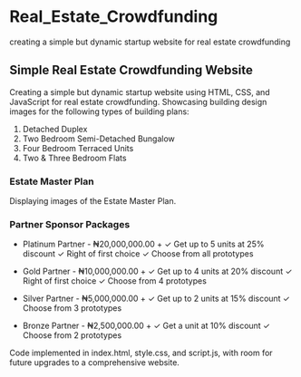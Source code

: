 # Real_Estate_Crowdfunding
creating a simple but dynamic startup website for real estate crowdfunding
## Simple Real Estate Crowdfunding Website
Creating a simple but dynamic startup website using HTML, CSS, and JavaScript for real estate crowdfunding. Showcasing building design images for the following types of building plans:
1. Detached Duplex
2. Two Bedroom Semi-Detached Bungalow
3. Four Bedroom Terraced Units
4. Two & Three Bedroom Flats

### Estate Master Plan
Displaying images of the Estate Master Plan.

### Partner Sponsor Packages
- Platinum Partner - ₦20,000,000.00 +
  ✓ Get up to 5 units at 25% discount
  ✓ Right of first choice
  ✓ Choose from all prototypes

- Gold Partner - ₦10,000,000.00 +
  ✓ Get up to 4 units at 20% discount
  ✓ Right of first choice
  ✓ Choose from 4 prototypes

- Silver Partner - ₦5,000,000.00 +
  ✓ Get up to 2 units at 15% discount
  ✓ Choose from 3 prototypes

- Bronze Partner - ₦2,500,000.00 +
  ✓ Get a unit at 10% discount
  ✓ Choose from 2 prototypes

Code implemented in index.html, style.css, and script.js, with room for future upgrades to a comprehensive website.